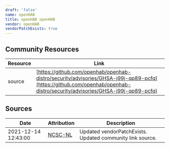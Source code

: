 ```yaml
---
draft: 'false'
name: openHAB
title: openHAB openHAB
vendor: openHAB
vendorPatchExists: true
---
```



## Community Resources
| Resource | Link |
| --- | --- |
| source | [https://github.com/openhab/openhab-distro/security/advisories/GHSA-j99j-qp89-pcfq](https://github.com/openhab/openhab-distro/security/advisories/GHSA-j99j-qp89-pcfq) |


## Sources
| Date | Attribution | Description |
| --- | --- | --- |
| 2021-12-14 12:43:00 | [NCSC-NL](https://github.com/NCSC-NL/log4shell/blob/main/software/README.md) | Updated vendorPatchExists. Updated community link source.  |
